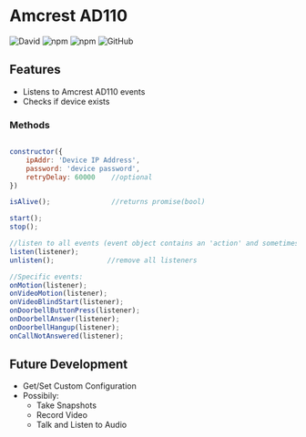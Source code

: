 # Amcrest AD110

![David](https://img.shields.io/david/bmdevx/amcrest-ad110?style=flat-square)  ![npm](https://img.shields.io/npm/dt/amcrest-ad110?style=flat-square) ![npm](https://img.shields.io/npm/v/amcrest-ad110?style=flat-square) ![GitHub](https://img.shields.io/github/license/bmdevx/amcrest-ad110?style=flat-square)

## Features

* Listens to Amcrest AD110 events
* Checks if device exists

### Methods

``` js

constructor({
    ipAddr: 'Device IP Address',
    password: 'device password',
    retryDelay: 60000    //optional
})

isAlive();               //returns promise(bool)

start();
stop();

//listen to all events (event object contains an 'action' and sometimes 'data' object or an 'index' value)
listen(listener);
unlisten();             //remove all listeners

//Specific events:
onMotion(listener);
onVideoMotion(listener);
onVideoBlindStart(listener);
onDoorbellButtonPress(listener);
onDoorbellAnswer(listener);
onDoorbellHangup(listener);
onCallNotAnswered(listener);

```

## Future Development

* Get/Set Custom Configuration
* Possibily:
  * Take Snapshots
  * Record Video
  * Talk and Listen to Audio
